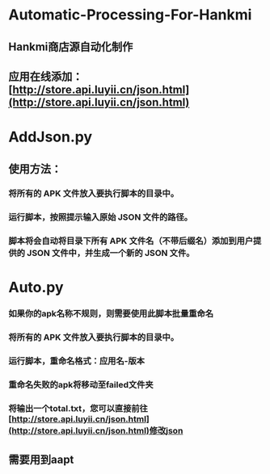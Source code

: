 # Automatic-Processing-For-Hankmi
## Hankmi商店源自动化制作
## 应用在线添加：[http://store.api.luyii.cn/json.html](http://store.api.luyii.cn/json.html)
# AddJson.py
## 使用方法：
### 将所有的 APK 文件放入要执行脚本的目录中。
### 运行脚本，按照提示输入原始 JSON 文件的路径。
### 脚本将会自动将目录下所有 APK 文件名（不带后缀名）添加到用户提供的 JSON 文件中，并生成一个新的 JSON 文件。
# Auto.py
### 如果你的apk名称不规则，则需要使用此脚本批量重命名
### 将所有的 APK 文件放入要执行脚本的目录中。
### 运行脚本，重命名格式：应用名-版本
### 重命名失败的apk将移动至failed文件夹
### 将输出一个total.txt，您可以直接前往[http://store.api.luyii.cn/json.html](http://store.api.luyii.cn/json.html)修改json
## 需要用到aapt
